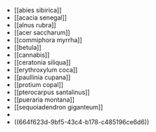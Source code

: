 - [[abies sibirica]]
- [[acacia senegal]]
- [[alnus rubra]]
- [[acer saccharum]]
- [[commiphora myrrha]]
- [[betula]]
- [[cannabis]]
- [[ceratonia siliqua]]
- [[erythroxylum coca]]
- [[paullinia cupana]]
- [[protium copal]]
- [[pterocarpus santalinus]]
- [[pueraria montana]]
- [[sequoiadendron giganteum]]
-
- ((664f623d-9bf5-43c4-b178-c485196ce6d6))